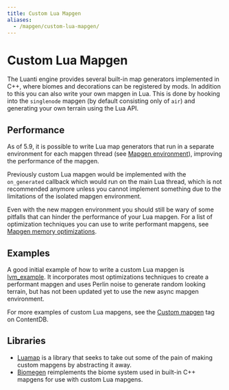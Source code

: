 ```yaml
---
title: Custom Lua Mapgen
aliases:
  - /mapgen/custom-lua-mapgen/
---
```


# Custom Lua Mapgen

The Luanti engine provides several built-in map generators implemented in C++, where biomes and decorations can be registered by mods. In addition to this you can also write your own mapgen in Lua. This is done by hooking into the `singlenode` mapgen (by default consisting only of `air`) and generating your own terrain using the Lua API.

## Performance

As of 5.9, it is possible to write Lua map generators that run in a separate environment for each mapgen thread (see [Mapgen environment](https://api.luanti.org/core-namespace-reference/#mapgen-environment)), improving the performance of the mapgen.

Previously custom Lua mapgen would be implemented with the `on_generated` callback which would run on the main Lua thread, which is not recommended anymore unless you cannot implement something due to the limitations of the isolated mapgen environment.

Even with the new mapgen environment you should still be wary of some pitfalls that can hinder the performance of your Lua mapgen. For a list of optimization techniques you can use to write performant mapgens, see [Mapgen memory optimizations](/for-creators/memory-optimizations/).

## Examples

A good initial example of how to write a custom Lua mapgen is [lvm_example](https://content.luanti.org/packages/ROllerozxa/lvm_example/). It incorporates most optimizations techniques to create a performant mapgen and uses Perlin noise to generate random looking terrain, but has not been updated yet to use the new async mapgen environment.

For more examples of custom Lua mapgens, see the [Custom mapgen](https://content.luanti.org/packages/?type=mod&page=1&tag=custom_mapgen) tag on ContentDB.

## Libraries

- [Luamap](https://content.luanti.org/packages/MisterE/luamap/) is a library that seeks to take out some of the pain of making custom mapgens by abstracting it away.
- [Biomegen](https://content.luanti.org/packages/Gael%20de%20Sailly/biomegen/) reimplements the biome system used in built-in C++ mapgens for use with custom Lua mapgens.

